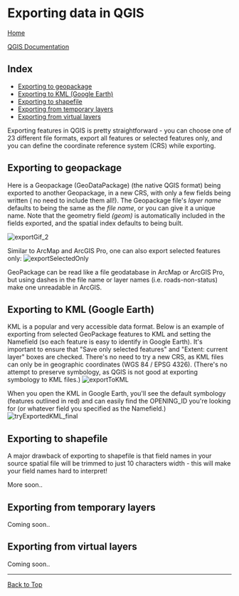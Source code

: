 
# Exporting data in QGIS

[Home](../README.md)

[QGIS Documentation](https://docs.qgis.org/testing/en/docs/gentle_gis_introduction/data_capture.html)

## Index
* [Exporting to geopackage](#Exporting-to-geopackage)
* [Exporting to KML (Google Earth)](#Exporting-to-KML)
* [Exporting to shapefile](#Exporting-to-shapefile)
* [Exporting from temporary layers](#Exporting-from-temporary-layers)
* [Exporting from virtual layers](#Exporting-from-virtual-layers)

Exporting features in QGIS is pretty straightforward - you can choose one of 23 different file formats, export all features or selected features only, and you can define the coordinate reference system (CRS) while exporting.

## Exporting to geopackage
Here is a Geopackage (GeoDataPackage) (the native QGIS format) being exported to another Geopackage, in a new CRS, with only a few fields being written ( no need to include them all!). The Geopackage file's *layer name* defaults to being the same as the *file name*, or you can give it a unique name. Note that the geometry field *(geom)*  is automatically included in the fields exported, and the spatial index defaults to being built.

![exportGif_2](https://github.com/gecko2019/gis-pantry/blob/master/docs/getting-started-with-QGIS/images/exportGif_2.gif "Wheeeee!!")

Similar to ArcMap and ArcGIS Pro, one can also export selected features only:
![exportSelectedOnly](https://github.com/gecko2019/gis-pantry/blob/master/docs/getting-started-with-QGIS/images/exportSelectedOnly.gif "Just these polygons..")

GeoPackage can be read like a file geodatabase in ArcMap or ArcGIS Pro, but using dashes in the file name or layer names (i.e. roads-non-status) make one unreadable in ArcGIS.

## Exporting to KML (Google Earth)

KML is a popular and very accessible data format. Below is an example of exporting from selected GeoPackage features to KML and setting the Namefield (so each feature is easy to identify in Google Earth). It's important to ensure that "Save only selected features" and "Extent: current layer" boxes are checked. There's no need to try a new CRS, as KML files can only be in geographic coordinates (WGS 84 / EPSG 4326). (There's no attempt to preserve symbology, as QGIS is not good at exporting symbology to KML files.)
![exportToKML](https://github.com/gecko2019/gis-pantry/blob/master/docs/getting-started-with-QGIS/images/exportToKML.gif "Oh yeahhhh!!")

When you open the KML in Google Earth, you'll see the default symbology (features outlined in red) and can easily find the OPENING_ID you're looking for (or whatever field you specified as the Namefield.)
![tryExportedKML_final](https://github.com/gecko2019/gis-pantry/blob/master/docs/getting-started-with-QGIS/images/tryExportedKML_final.gif "That'll do!")

## Exporting to shapefile
A major drawback of exporting to shapefile is that field names in your source spatial file will be trimmed to just 10 characters width - this will make your field names hard to interpret!

More soon..

## Exporting from temporary layers
Coming soon..

## Exporting from virtual layers
Coming soon..

---
[Back to Top](#Index)
